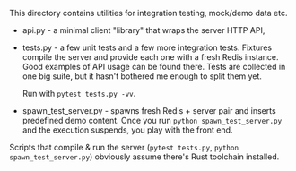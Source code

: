 This directory contains utilities for integration testing, mock/demo data etc.
- api.py - a minimal client "library" that wraps the server HTTP API,
- tests.py - a few unit tests and a few more integration tests. 
    Fixtures compile the server and provide each one with a fresh Redis instance.
    Good examples of API usage can be found there. Tests are collected in one big suite, 
    but it hasn't bothered me enough to split them yet.
    
    Run with `pytest tests.py -vv`.
    
- spawn_test_server.py - spawns fresh Redis + server pair and inserts predefined demo content.
    Once you run `python spawn_test_server.py` and the execution suspends, you play with the front end.

Scripts that compile & run the server (`pytest tests.py`, `python spawn_test_server.py`) 
obviously assume there's Rust toolchain installed.
